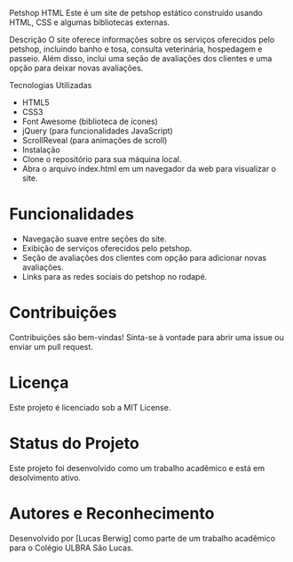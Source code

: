 Petshop HTML
Este é um site de petshop estático construído usando HTML, CSS e algumas bibliotecas externas.

Descrição
O site oferece informações sobre os serviços oferecidos pelo petshop, incluindo banho e tosa, consulta veterinária, hospedagem e passeio. Além disso, inclui uma seção de avaliações dos clientes e uma opção para deixar novas avaliações.

Tecnologias Utilizadas
- HTML5
- CSS3
- Font Awesome (biblioteca de ícones)
- jQuery (para funcionalidades JavaScript)
- ScrollReveal (para animações de scroll)
- Instalação
- Clone o repositório para sua máquina local.
- Abra o arquivo index.html em um navegador da web para visualizar o site.

# Funcionalidades
- Navegação suave entre seções do site.
- Exibição de serviços oferecidos pelo petshop.
- Seção de avaliações dos clientes com opção para adicionar novas avaliações.
- Links para as redes sociais do petshop no rodapé.

# Contribuições
Contribuições são bem-vindas! Sinta-se à vontade para abrir uma issue ou enviar um pull request.

# Licença
Este projeto é licenciado sob a MIT License.

# Status do Projeto
Este projeto foi desenvolvido como um trabalho acadêmico e está em desolvimento ativo.

# Autores e Reconhecimento
Desenvolvido por [Lucas Berwig] como parte de um trabalho acadêmico para o Colégio ULBRA São Lucas.
